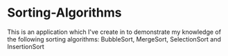 # Sorting-Algorithms
This is an application which I've create in to demonstrate my knowledge of the following sorting algorithms: BubbleSort, MergeSort, SelectionSort and InsertionSort
